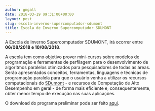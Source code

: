 ```yaml
---
author: gmgall
date: 2018-03-19 09:31:00+00:00
layout: post
slug: escola-inverno-supercomputador-sdumont
title: Escola de Inverno Supercomputador SDUMONT
---
```


A Escola de Inverno Supercomputador SDUMONT, irá ocorrer entre **06/08/2018 e 10/08/2018**.

A escola tem como objetivo prover mini-cursos sobre modelos de programação e ferramentas de perfilagem para o desenvolvimento de algoritmos paralelos otimizados para pesquisadores de todas as áreas. Serão apresentados conceitos, ferramentas, linguagens e técnicas de programação paralela para que o usuário venha a utilizar os recursos computacionais do [SDumont](http://sdumont.lncc.br) - e recursos de Computação de Alto Desempenho em geral - de forma mais eficiente e, consequentemente, obter menor tempo de execução nas suas aplicações.

O download do programa preliminar pode ser feito [aqui](misc/Semana_S_Dumont_Inverno_Preliminar.pdf).

